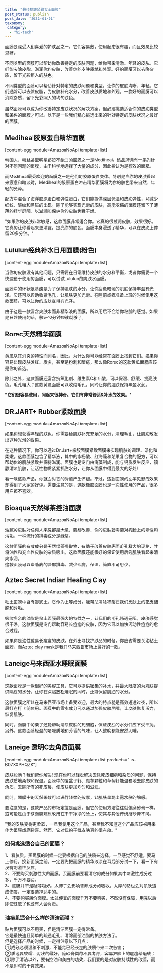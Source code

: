 ```yaml
---
title: "最佳抗皱紧致女士面膜"
post_status: publish
post_date: "2022-01-01"
taxonomy:
 category: 
  - "hi-tech"
---
```


面膜是深受人们喜爱的护肤品之一。它们容易敷，使用起来很有趣，而且效果比较显著。

不同类型的面膜可以帮助你改善特定的皮肤问题，给你带来清澈、年轻的皮肤。它们能去除皮脂，滋润你的皮肤，改善你的皮肤质地和外观。好的面膜可以去除杂质，留下光彩照人的肤色。

不同类型的面膜可以帮助针对特定的皮肤问题和类型，让你的皮肤清晰、年轻。它们通常可以去除皮脂，为皮肤补充水分，改善皮肤质地和外观。一款好的面膜可以消除杂质，留下光彩照人的均匀肤色。  
   
虽然面膜可以成为你改善特定皮肤状况的解决方案，但必须挑选适合你的皮肤类型和条件的面膜才可以。以下是一些我们精心挑选出来的针对特定的皮肤状况之最好的面膜。

## Mediheal胶原蛋白精华面膜

[content-egg module=AmazonNoApi template=list]

韩国人、粉丝甚至明星都赞不绝口的面膜之一是Mediheal。该品牌拥有一系列针对不同问题的面膜，由于科学地选择了大量的成分，因此被认为是有效的面膜。

而Mediheal最受欢迎的面膜之一是他们的胶原蛋白变体。特别是当你的皮肤看起来疲惫和暗淡时，Mediheal的胶原蛋白冲击精华面膜将为你的肤色带来自然、年轻的光泽。

配方中混合了海洋胶原蛋白和弹性蛋白，它们能提供深层保湿和皮肤弹性，以减少细纹、皱纹和黑斑的出现。除了能够实现光滑的皮肤，高度浓缩的面膜还留下了薄薄的精华屏障，以滋润和保护你的皮肤免受干燥。 

"如果你的皮肤非常敏感，这款面膜非常适合你。它真的很滋润皮肤，效果很好。它真的让你看起来更清醒，提亮你的肤色。面膜本身浸透了精华，可以在皮肤上停留20多分钟。"

## Lululun经典补水日用面膜(粉色)

[content-egg module=AmazonNoApi template=list]

当你的皮肤没有其他问题，只需要在日常维持皮肤的水分和平衡，或者你需要一个快速便于使用的面膜，可以试试Lululun的爽肤水面膜。

面膜中的环状氨基酸是为了保持肌肤的水分，让你疲惫暗沉的肌肤保持丰盈有光泽。它还可以帮助收紧毛孔，让肌肤更加光滑。在睡前或者准备上班的时候使用这款面膜，可以让你的皮肤变得有光泽。

由于这是一款富含爽肤水而非精华液的面膜，所以用后不会给你粘腻的感觉。如果是日常使用的话，敷5-10分钟应该就够了。

## Rorec天然精华面膜

[content-egg module=AmazonNoApi template=list]

黄瓜以其消炎的特性而闻名，因此，为什么你可以经常在面膜上找到它们。如果你容易出现皮肤发红、发炎，甚至是粉刺和暗疮，那么像Rorec的这款黄瓜面膜应该是你的首选。

除此之外，这款面膜还富含抗氧化剂、维生素C和叶酸，可以保湿、舒缓、提亮肤色。毛孔粗大？这款黄瓜面膜可以收缩毛孔，同时让你的肌肤保持丰盈水润。

**"它们很容易使用，闻起来很神奇。它们有非常舒适&补水的效果。"**

## DR.JART+ Rubber紧致面膜

[content-egg module=AmazonNoApi template=list]

如果你想获得年轻的肤色，你需要给肌肤补充充足的水分，清理毛孔，让肌肤散发出这种光滑的效果。

在这种情况下，你可以通过Dr.Jart+橡胶面膜紧致面膜来实现肌肤的调理、活化和柔嫩。这款面膜包含了精华液，其中的水杨酸、红海藻和浆果复合物的配方，可以帮助你的肌肤紧致并保持滋润。面膜也是专门由海藻制成，能与钙质发生反应，镇静清凉肌肤，让活性物质紧紧抓住水分，让你从面膜中得到最大的好处!

看一眼这款产品，你就会对它的价值产生怀疑。不过，这款面膜的立竿见影的效果却得到了大家的好评。需要注意的是，这款橡胶面膜也是一次性使用的产品，很多用户都不喜欢。

## Bioaqua天然绿茶控油面膜

[content-egg module=AmazonNoApi template=list]

油腻的皮肤对任何人来说都是大忌。要想改善，你的皮肤就需要对抗脸上的毒性和污垢，一种流行的排毒成分是绿茶。

这款面膜的有效成分是天然绿茶提取物，有助于改善皮肤表面毛孔粗大的现象，并将油性和充血性皮肤的杂质吸出。这款面膜还能很好的保证使用后的肌肤看起来清爽水润。  
这款面膜可以帮助我的脸部排毒，减少瑕疵，保湿，简直不可思议。

## Aztec Secret Indian Healing Clay

[content-egg module=AmazonNoApi template=list]

粘土面膜中含有膨润土，它作为上等成分，能帮助清除积聚在我们皮肤上的死皮细胞和污垢。

吸收多余的油脂是粘土面膜最强大的特性之一，让我们的毛孔畅通无阻，皮肤感觉很干净。这款面膜是专门帮助容易长痘痘的皮肤，因为它可以加快活动性痘痘的愈合过程。

如果你是油性或易长痘痘的皮肤，在外出寻找护肤品的时候，你应该需要关注粘土面膜，而Aztec clay mask是我们马来西亚市场上最好的一款。

## Laneige马来西亚水睡眠面膜

[content-egg module=AmazonNoApi template=list]

这款面膜是一款很好的美容工具，它可以提供密集的补水，并最大限度的为肌肤提供隔夜的水分，让你在深陷放松睡眠的同时，还能保留肌肤的水分。

这款面膜之所以在马来西亚市场上备受欢迎，最大的特点就是高效通透过夜，所以最好在打卡前使用。面膜中的雪水成分可以通过加强皮肤屏障，让皮肤恢复活力，恢复肌肤。

同时，面膜中的栗子还能帮助清除皮肤的死细胞，保证皮肤的水分供应不受干扰。另外，这款面膜轻盈的啫喱质地和芳香的气味，让人整晚都能安然入睡。

## Laneige 透明C去角质面膜

[content-egg module=AmazonNoApi template=list products="us-B07XXPHQZK"]

皮肤松弛？我们帮你解决! 现在你可以轻松解决去除死皮细胞和杂质的问题，保持皮肤质地柔软和保湿。面膜中的覆盆子籽、魔芋颗粒和草莓籽能温和地去除皮肤的角质，去除所有的死皮层，使皮肤更加均匀和滋润。

同时，面膜中的天然果酸可以进行轻柔的按摩，让肌肤呈现出露水般的触感。

要注意的是，这款产品的市场定位是面膜，但它的使用方法往往就像磨砂膏一样。这可能是由于该面膜建议改用在干干净净的脸上，使其与其他传统磨砂膏不同。

"我的皮肤变得更柔软，一旦我使用这个产品，甚至我不知道这个产品应该被用来作为面膜或磨砂膏。然而，它对我的干性皮肤真的很有效。"

### 如何挑选适合自己的面膜？

1、看肤质。买面膜的时候一定要根据自己的肤质来选择，一旦感觉不舒适，要马上停用。换新面膜之前，一定要先把面膜的精华液涂在耳后部分试一下，看一下有没有刺激性反应。  
2、不要购买刺激性大的面膜。买面膜前要看清它的成分如果其中刺激性成分过多，千万不要买。  
3、面膜并不是越薄越好。太薄了会影响营养成分的吸收，太厚的话也会对肌肤造成伤害，一定要选择适中的。  
4、不要购买廉价面膜。太过便宜的面膜千万不要购买，不然没有保障，用完以后即使过敏了也没有人会负责。

### 油痘肌适合什么样的清洁面膜？

贴片面膜可以不用买，但是清洁面膜一定得常备。  
它是最快速且简单的疏通毛孔、清除面部油脂的护肤方法了。  
但是选择产品的时候，一定得注意以下几点：  
①成分必须温和不刺激，不能给已经长痘的肤质带来二次伤害；  
②质地要软糯，泥状的最好，磨砂膏类的不要考虑，容易把脸上的痘痘给磨破；  
③除了清洁以外，要有控油和美白的功效，我们要的是对皮肤持续性的改善，而不是即时的干爽效果。
